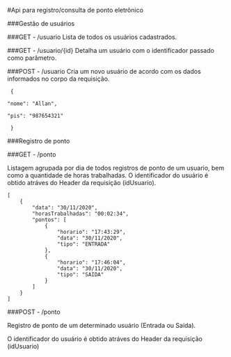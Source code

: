 #Api para registro/consulta de ponto eletrônico

###Gestão de usuários

###GET - /usuario
Lista de todos os usuários cadastrados.

###GET - /usuario/{id}
Detalha um usuário com o identificador passado como parâmetro.

###POST - /usuario
Cria um novo usuário de acordo com os dados informados no corpo da requisição.

```
 {
 
"nome": "Allan",
  
"pis": "987654321"
  
 }
```


###Registro de ponto

###GET - /ponto

Listagem agrupada por dia de todos registros de ponto de um usuario, bem como a quantidade de horas trabalhadas.
O identificador do usuário é obtido atráves do Header da requisição (idUsuario).

```
[
    {
        "data": "30/11/2020",
        "horasTrabalhadas": "00:02:34",
        "pontos": [
            {
                "horario": "17:43:29",
                "data": "30/11/2020",
                "tipo": "ENTRADA"
            },
            {
                "horario": "17:46:04",
                "data": "30/11/2020",
                "tipo": "SAIDA"
            }
        ]
    }
]
```

###POST - /ponto

Registro de ponto de um determinado usuário (Entrada ou Saída).

O identificador do usuário é obtido atráves do Header da requisição (idUsuario)